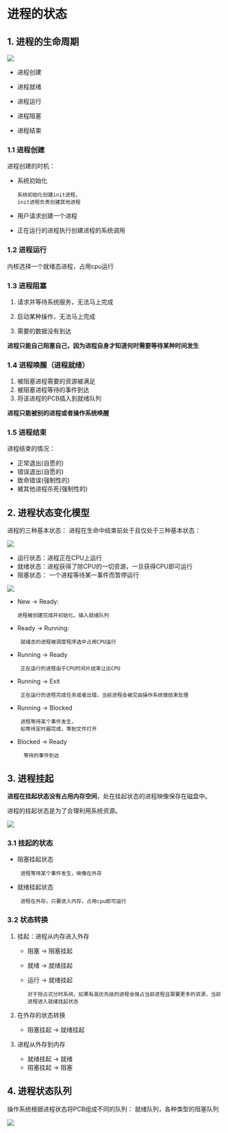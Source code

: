 # 进程的状态

## 1. 进程的生命周期

![](https://gitee.com/existorlive/exist-or-live-pic/raw/master/%E6%88%AA%E5%B1%8F2020-09-27%20%E4%B8%8A%E5%8D%881.54.22.png)

- 进程创建

- 进程就绪

- 进程运行

- 进程阻塞

- 进程结束

### 1.1 进程创建

进程创建的时机：

- 系统初始化
   
      系统初始化创建init进程，
      init进程负责创建其他进程

- 用户请求创建一个进程

- 正在运行的进程执行创建进程的系统调用
  

### 1.2  进程运行

内核选择一个就绪态进程，占用cpu运行


### 1.3 进程阻塞

1. 请求并等待系统服务，无法马上完成

2. 启动某种操作，无法马上完成

3. 需要的数据没有到达

**进程只能自己阻塞自己，因为进程自身才知道何时需要等待某种时间发生**

### 1.4 进程唤醒（进程就绪）

1. 被阻塞进程需要的资源被满足
2. 被阻塞进程等待的事件到达
3. 将该进程的PCB插入到就绪队列

**进程只能被别的进程或者操作系统唤醒**

### 1.5 进程结束

进程结束的情况：

- 正常退出(自愿的)
- 错误退出(自愿的)
- 致命错误(强制性的)
- 被其他进程杀死(强制性的)


## 2. 进程状态变化模型

进程的三种基本状态：
进程在生命中结束前处于且仅处于三种基本状态：

![](https://gitee.com/existorlive/exist-or-live-pic/raw/master/%E6%88%AA%E5%B1%8F2020-09-27%20%E4%B8%8A%E5%8D%882.04.09.png)

- 运行状态：进程正在CPU上运行
- 就绪状态：进程获得了除CPU的一切资源，一旦获得CPU即可运行
- 阻塞状态： 一个进程等待某一事件而暂停运行

![](https://gitee.com/existorlive/exist-or-live-pic/raw/master/%E6%88%AA%E5%B1%8F2020-09-27%20%E4%B8%8A%E5%8D%882.06.05.png)

- New -> Ready:
    
      进程被创建完成并初始化，插入就绪队列

- Ready -> Running:

       就绪态的进程被调度程序选中占用CPU运行

- Running -> Ready

       正在运行的进程由于CPU时间片结束让出CPU

- Running -> Exit

       正在运行的进程完成任务或者出错，当前进程会被交由操作系统做结束处理

- Running -> Blocked

       进程等待某个事件发生，
       如等待定时器完成，等到文件打开

- Blocked -> Ready
        
        等待的事件到达


## 3. 进程挂起

**进程在挂起状态没有占用内存空间**，处在挂起状态的进程映像保存在磁盘中。

进程的挂起状态是为了合理利用系统资源。

![](https://gitee.com/existorlive/exist-or-live-pic/raw/master/%E6%88%AA%E5%B1%8F2020-09-27%20%E4%B8%8A%E5%8D%882.20.09.png)

### 3.1 挂起的状态

- 阻塞挂起状态 
    
       进程等待某个事件发生，映像在外存

- 就绪挂起状态

       进程在外存，只要进入内存，占用cpu即可运行

### 3.2 状态转换

1. 挂起：进程从内存进入外存
  
   - 阻塞 -> 阻塞挂起

   - 就绪 -> 就绪挂起

   - 运行 -> 就绪挂起
    
         对于抢占式分时系统，如果有高优先级的进程会强占当前进程且需要更多的资源，当前进程进入就绪挂起状态

2. 在外存的状态转换
   
   - 阻塞挂起 -> 就绪挂起

3. 进程从外存到内存

    - 就绪挂起 -> 就绪
    - 阻塞挂起 -> 阻塞


## 4. 进程状态队列

操作系统根据进程状态将PCB组成不同的队列： 就绪队列，各种类型的阻塞队列

![](https://gitee.com/existorlive/exist-or-live-pic/raw/master/%E6%88%AA%E5%B1%8F2020-09-27%20%E4%B8%8A%E5%8D%882.40.17.png)













